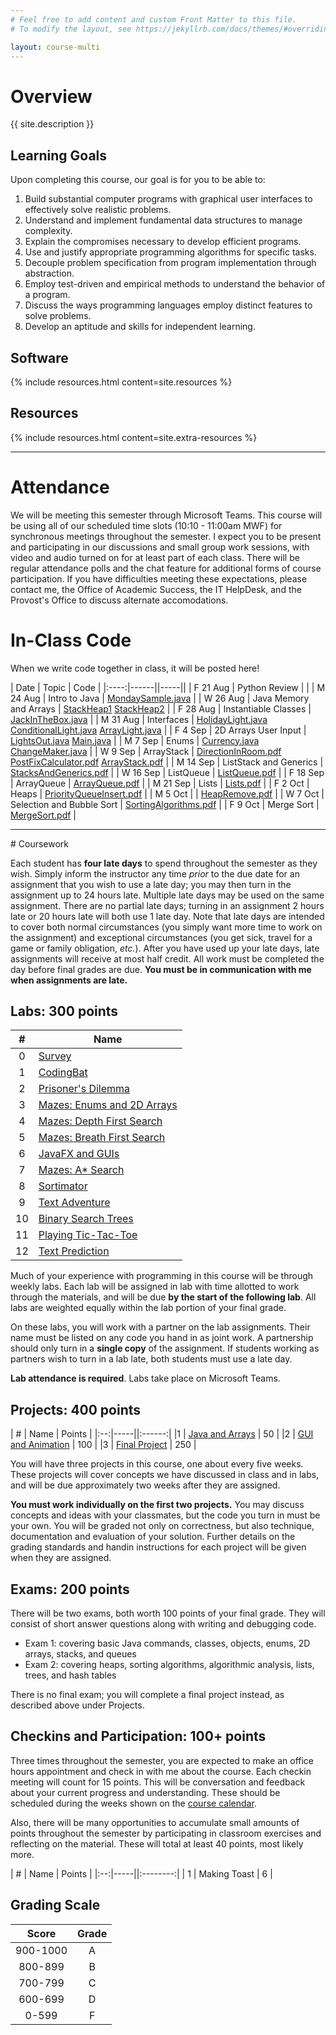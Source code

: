 ```yaml
---
# Feel free to add content and custom Front Matter to this file.
# To modify the layout, see https://jekyllrb.com/docs/themes/#overriding-theme-defaults

layout: course-multi
---
```


# <a name="description">Overview</a>

{{ site.description }}

## <a name="goals">Learning Goals</a>

Upon completing this course, our goal is for you to be able to:

1. Build substantial computer programs with graphical user interfaces to effectively solve realistic problems.
2. Understand and implement fundamental data structures to manage complexity.
3. Explain the compromises necessary to develop efficient programs.
4. Use and justify appropriate programming algorithms for specific tasks.
5. Decouple problem specification from program implementation through abstraction.
6. Employ test-driven and empirical methods to understand the behavior of a program.
7. Discuss the ways programming languages employ distinct features to solve problems.
8. Develop an aptitude and skills for independent learning.

## <a name="resources">Software</a>

{% include resources.html content=site.resources %}

## <a name="additional-resources">Resources</a>

{% include resources.html content=site.extra-resources %}

<hr>

# Attendance

We will be meeting this semester through Microsoft Teams.
This course will be using all of our scheduled time slots (10:10 - 11:00am MWF) for synchronous meetings
throughout the semester. I expect you to be present and participating in our discussions
and small group work sessions, with video and audio turned on for at least part of
each class. There will be regular attendance polls and the chat feature for additional
forms of course participation. If you have difficulties meeting these expectations,
please contact me, the Office of Academic Success, the IT HelpDesk, and the Provost's Office
to discuss alternate accomodations.


# <a name="inclasscode">In-Class Code</a>

When we write code together in class, it will be posted here!

| Date | Topic | Code |
|:----:|------||-----||
| F 21 Aug | Python Review | |
| M 24 Aug | Intro to Java | [MondaySample.java]({{site.baseurl}}/code/MondaySample.java) |
| W 26 Aug | Java Memory and Arrays | [StackHeap1]({{site.baseurl}}/inclass/StackHeap1.pdf) [StackHeap2]({{site.baseurl}}/inclass/StackHeap2.pdf) |
| F 28 Aug | Instantiable Classes | [JackInTheBox.java]({{site.baseurl}}/inclass/JackInTheBox.java) |
| M 31 Aug | Interfaces | [HolidayLight.java]({{site.baseurl}}/inclass/HolidayLight.java) [ConditionalLight.java]({{site.baseurl}}/inclass/ConditionalLight.java) [ArrayLight.java]({{site.baseurl}}/inclass/ArrayLight.java) |
| F 4 Sep | 2D Arrays User Input | [LightsOut.java]({{site.baseurl}}/inclass/LightsOut.java) [Main.java]({{site.baseurl}}/inclass/Main.java) |
| M 7 Sep | Enums | [Currency.java]({{site.baseurl}}/inclass/Currency.java) [ChangeMaker.java]({{site.baseurl}}/inclass/ChangeMaker.java) |
| W 9 Sep | ArrayStack | [DirectionInRoom.pdf]({{site.baseurl}}/inclass/DirectionInRoom.pdf) [PostFixCalculator.pdf]({{site.baseurl}}/inclass/PostFixCalculator.pdf) [ArrayStack.pdf]({{site.baseurl}}/inclass/ArrayStack.pdf) |
| M 14 Sep | ListStack and Generics | [StacksAndGenerics.pdf]({{site.baseurl}}/inclass/StacksAndGenerics.pdf) |
| W 16 Sep | ListQueue | [ListQueue.pdf]({{site.baseurl}}/inclass/ListQueue.pdf) |
| F 18 Sep | ArrayQueue | [ArrayQueue.pdf]({{site.baseurl}}/inclass/ArrayQueue.pdf) |
| M 21 Sep | Lists | [Lists.pdf]({{site.baseurl}}/inclass/Lists.pdf) |
| F 2 Oct | Heaps | [PriorityQueueInsert.pdf]({{site.baseurl}}/inclass/PriorityQueueInsert.pdf) |
| M 5 Oct |  | [HeapRemove.pdf]({{site.baseurl}}/inclass/HeapRemove.pdf) |
| W 7 Oct | Selection and Bubble Sort | [SortingAlgorithms.pdf]({{site.baseurl}}/inclass/SortingAlgorithms.pdf) |
| F 9 Oct | Merge Sort | [MergeSort.pdf]({{site.baseurl}}/inclass/MergeSort.pdf) |

<hr>
# Coursework

Each student has **four late days** to spend throughout the semester as they wish.
Simply inform the instructor any time *prior* to the due date for an assignment
that you wish to use a late day; you may then turn in the assignment up to 24
hours late. Multiple late days may be used on the same assignment. There are no
partial late days; turning in an assignment 2 hours late or 20 hours late will
both use 1 late day. Note that late days are intended to cover both normal
circumstances (you simply want more time to work on the assignment) and
exceptional circumstances (you get sick, travel for a game or family
obligation, *etc.*). After you have used up your late days, late assignments
will receive at most half credit. All work must be completed the day before final grades are due.
**You must be in communication with me when assignments are late.**

## <a name="labs">Labs</a>: 300 points

| #  | Name |
|:--:|-----|
|0 | [Survey](https://forms.gle/9MBCMbJe1THhxX3n6) |
|1 | [CodingBat]({{site.baseurl}}/labs/codingbat.html) |
|2 | [Prisoner's Dilemma]({{site.baseurl}}/labs/dilemma.html) |
|3 | [Mazes: Enums and 2D Arrays]({{site.baseurl}}/labs/maze-enums.html) |
|4 | [Mazes: Depth First Search]({{site.baseurl}}/labs/maze-dfs.html) |
|5 | [Mazes: Breath First Search]({{site.baseurl}}/labs/maze-bfs.html) |
|6 | [JavaFX and GUIs]({{site.baseurl}}/labs/javafx.html) |
|7 | [Mazes: A* Search]({{site.baseurl}}/labs/maze-astar.html) |
|8 | [Sortimator]({{site.baseurl}}/labs/sortimator.html) |
|9 | [Text Adventure]({{site.baseurl}}/labs/adventure.html) |
|10 | [Binary Search Trees]({{site.baseurl}}/labs/binarysearchtrees.html) |
|11 | [Playing Tic-Tac-Toe]({{site.baseurl}}/labs/tic-tac-toe.html) |
|12 | [Text Prediction]({{site.baseurl}}/labs/text-prediction.html) |

Much of your experience with programming in this course will be through weekly labs. Each lab will be assigned in lab with time allotted to work through the materials, and will be due **by the start of the following lab**. All labs are weighted equally within the lab portion of your final grade.

On these labs, you will work with a partner on the lab assignments. Their name must be listed on any code you hand in as joint work. A partnership should only turn in a **single copy** of the assignment. If students working as partners wish to turn in a lab late, both students must use a late day.

**Lab attendance is required**. Labs take place on Microsoft Teams.

## <a name="projects">Projects</a>: 400 points

| #  | Name | Points |
|:--:|-----||:------:|
|1 | [Java and Arrays]({{site.baseurl}}/projects/arrays.html)  | 50  |
|2 | [GUI and Animation]({{site.baseurl}}/projects/gui-animation.html) | 100 |
|3 | [Final Project]({{site.baseurl}}/projects/final-project.html) | 250 |

You will have three projects in this course, one about every five weeks. These projects will cover concepts we have discussed in class and in labs, and will be due approximately two weeks after they are assigned.

**You must work individually on the first two projects.** You may discuss concepts and ideas with your classmates, but the code you turn in must be your own. You will be graded not only on correctness, but also technique, documentation and evaluation of your solution. Further details on the grading standards and handin instructions for each project will be given when they are assigned.

## <a name="exams">Exams</a>: 200 points

There will be two exams, both worth 100 points of your final grade.
They will consist of short answer questions along with writing and debugging code.

* Exam 1: covering basic Java commands, classes, objects, enums, 2D arrays, stacks, and queues
* Exam 2: covering heaps, sorting algorithms, algorithmic analysis, lists, trees, and hash tables

There is no final exam; you will complete a final project instead, as described above under Projects.

## <a name="checkins">Checkins and Participation</a>: 100+ points

Three times throughout the semester, you are expected to
make an office hours appointment and check in with me about the course. Each checkin
meeting will count for 15 points.
This will be conversation and feedback about your current progress and understanding.
These should be scheduled during the weeks shown
on the [course calendar](https://prod.teamgantt.com/gantt/schedule/?ids=2235546&public_keys=ty2vnztEzbNN&zoom=d100&font_size=12&estimated_hours=0&assigned_resources=0&percent_complete=0&documents=0&comments=0&col_width=355&hide_header_tabs=0&menu_view=1&resource_filter=1&name_in_bar=0&name_next_to_bar=0&resource_names=1&resource_hours=1#user=&company=&custom=&date_filter=&hide_completed=false&color_filter=).

Also, there will be many opportunities to accumulate small amounts of points
throughout the semester by participating in classroom exercises and
reflecting on the material. These will total at least 40 points, most likely more.

| #  | Name | Points |
|:--:|-----||:--------:|
| 1 | Making Toast | 6 |

## <a name="scale">Grading Scale</a>

| Score  | Grade  |
|:------:|:------:|
| 900-1000  | A   |
| 800-899   | B   |
| 700-799   | C   |
| 600-699   | D   |
| 0-599     | F   |
